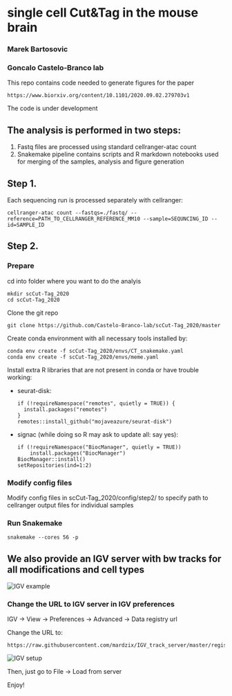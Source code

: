 # single cell Cut&Tag  in the mouse brain
### Marek Bartosovic
### Goncalo Castelo-Branco lab


This repo contains code needed to generate figures for the paper 

    https://www.biorxiv.org/content/10.1101/2020.09.02.279703v1

The code is under development

## The analysis is performed in two steps:

1. Fastq files are processed using standard cellranger-atac count
2. Snakemake pipeline contains scripts and R markdown notebooks used for merging of the samples, analysis and figure generation

## Step 1. 

Each sequencing run is processed separately with cellranger:

    cellranger-atac count --fastqs=./fastq/ --reference=PATH_TO_CELLRANGER_REFERENCE_MM10 --sample=SEQUNCING_ID --id=SAMPLE_ID


## Step 2.

### Prepare 

cd into folder where you want to do the analyis
    
    mkdir scCut-Tag_2020
    cd scCut-Tag_2020

Clone the git repo

    git clone https://github.com/Castelo-Branco-lab/scCut-Tag_2020/master

Create conda environment with all necessary tools installed by:

    conda env create -f scCut-Tag_2020/envs/CT_snakemake.yaml
    conda env create -f scCut-Tag_2020/envs/meme.yaml

Install extra R libraries that are not present in conda or have trouble working:

- seurat-disk:

      if (!requireNamespace("remotes", quietly = TRUE)) {
        install.packages("remotes")
      }
      remotes::install_github("mojaveazure/seurat-disk")
 
- signac (while doing so R may ask to update all: say yes):

      if (!requireNamespace("BiocManager", quietly = TRUE))
          install.packages("BiocManager")
      BiocManager::install()
      setRepositories(ind=1:2)


### Modify config files

Modify config files in scCut-Tag_2020/config/step2/ to specify path to cellranger output files for individual samples


### Run Snakemake
    snakemake --cores 56 -p









## We also provide an IGV server with bw tracks for all modifications and cell types

![IGV example](figs/IGV_server_example.png)


### Change the URL to IGV server in IGV preferences
IGV -> View -> Preferences -> Advanced -> Data registry url

Change the URL to:

    https://raw.githubusercontent.com/mardzix/IGV_track_server/master/registry/IGV_registry.txt

![IGV setup](figs/IGV.png)

Then, just go to File -> Load from server 

Enjoy!



